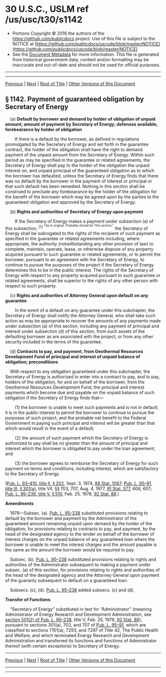 ---
---

# 30 U.S.C., USLM ref /us/usc/t30/s1142

* Portions Copyright © 2016 the authors of the https://github.com/publicdocs project.
  Use of this file is subject to the NOTICE at [https://github.com/publicdocs/uscode/blob/master/NOTICE](https://github.com/publicdocs/uscode/blob/master/NOTICE)
* See the [Document Metadata](././../../../../..//README.md) for more information.
  This file is generated from historical government data; content and/or formatting may be inaccurate and out-of-date and should not be used for official purposes.

----------
----------

[Previous](./../../../../..//us/usc/t30/ch24/schII/m__us_usc_t30_s1141.md) | [Next](./../../../../..//us/usc/t30/ch24/schII/m__us_usc_t30_s1143.md) | [Root of Title](./../../../../../) | [Other Versions of this Document](https://publicdocs.github.io/go/links?ns=uslm&ref=%2Fus%2Fusc%2Ft30%2Fs1142)

## § 1142. Payment of guaranteed obligation by Secretary of Energy

    (a) __Default by borrower and demand by holder of obligation of unpaid amount; amount of payment by Secretary of Energy; defenses available; forebearance by holder of obligation__ 

        If there is a default by the borrower, as defined in regulations promulgated by the Secretary of Energy and set forth in the guarantee contract, the holder of the obligation shall have the right to demand payment of the unpaid amount from the Secretary of Energy. Within such period as may be specified in the guarantee or related agreements, the Secretary of Energy shall pay to the holder of the obligation the unpaid interest on, and unpaid principal of the guaranteed obligation as to which the borrower has defaulted, unless the Secretary of Energy finds that there was no default by the borrower in the payment of interest or principal or that such default has been remedied. Nothing in this section shall be construed to preclude any forebearance by the holder of the obligation for the benefit of the borrower which may be agreed upon by the parties to the guaranteed obligation and approved by the Secretary of Energy.

    (b) __Rights and authorities of Secretary of Energy upon payment__ 

        If the Secretary of Energy makes a payment under subsection (a) of this subsection, <sup>\[1\]</sup>  <sup><sup> 1 So in original. Probably should be “this section,”. </sup></sup>  the Secretary of Energy shall be subrogated to the rights of the recipient of such payment as specified in the guarantee or related agreements including, where appropriate, the authority (notwithstanding any other provision of law) to complete, maintain, operate, lease, or otherwise dispose of any property acquired pursuant to such guarantee or related agreements, or to permit the borrower, pursuant to an agreement with the Secretary of Energy, to continue to pursue the purposes of the project if the Secretary of Energy determines this to be in the public interest. The rights of the Secretary of Energy with respect to any property acquired pursuant to such guarantee or related agreements, shall be superior to the rights of any other person with respect to such property.

    (c) __Rights and authorities of Attorney General upon default on any guarantee__ 

        In the event of a default on any guarantee under this subchapter, the Secretary of Energy shall notify the Attorney General, who shall take such action as may be appropriate to recover the amounts of any payments made under subsection (a) of this section, including any payment of principal and interest under subsection (d) of this section, from such assets of the defaulting borrower as are associated with the project, or from any other security included in the terms of the guarantee.

    (d) __Contracts to pay, and payment, from Geothermal Resources Development Fund of principal and interest of unpaid balance of obligation; preconditions__ 

    With respect to any obligation guaranteed under this subchapter, the Secretary of Energy is authorized to enter into a contract to pay, and to pay, holders of the obligation, for and on behalf of the borrower, from the Geothermal Resources Development Fund, the principal and interest payments which become due and payable on the unpaid balance of such obligation if the Secretary of Energy finds that—

        (1) the borrower is unable to meet such payments and is not in default; it is in the public interest to permit the borrower to continue to pursue the purposes of such project; and the probable net benefit to the Federal Government in paying such principal and interest will be greater than that which would result in the event of a default;

        (2) the amount of such payment which the Secretary of Energy is authorized to pay shall be no greater than the amount of principal and interest which the borrower is obligated to pay under the loan agreement; and

        (3) the borrower agrees to reimburse the Secretary of Energy for such payment on terms and conditions, including interest, which are satisfactory to the Secretary of Energy.

([Pub. L. 93–410, title II, § 202][/us/pl/93/410/s202], Sept. 3, 1974, [88 Stat. 1087][/us/stat/88/1087]; [Pub. L. 95–91, title III, § 301(a)][/us/pl/95/91/s301/a], title VII, §§ 703, 707, Aug. 4, 1977, [91 Stat. 577][/us/stat/91/577], 606, 607; [Pub. L. 95–238, title V, § 510][/us/pl/95/238/s510], Feb. 25, 1978, [92 Stat. 88][/us/stat/92/88].)

 __Amendments__ 

    1978—Subsec. (a). [Pub. L. 95–238][/us/pl/95/238] substituted provisions relating to default by the borrower and payment by the Administrator of the guaranteed amount remaining unpaid upon demand by the holder of the obligation, for provisions relating to contracts to pay, and payment, by the head of the designated agency to the lender on behalf of the borrower of interest charges on the unpaid balance of any guaranteed loan where the borrower is unable to meet the interest charges and the amount payable is the same as the amount the borrower would be required to pay.

    Subsec. (b). [Pub. L. 95–238][/us/pl/95/238] substituted provisions relating to rights and authorities of the Administrator subsequent to making a payment under subsec. (a) of this section, for provisions relating to rights and authorities of the head of the designated agency and the Attorney General upon payment of the guaranty subsequent to default on a guaranteed loan.

    Subsecs. (c), (d). [Pub. L. 95–238][/us/pl/95/238] added subsecs. (c) and (d).

 __Transfer of Functions__ 

    “Secretary of Energy” substituted in text for “Administrator” (meaning Administrator of Energy Research and Development Administration, see [section 501(2) of Pub. L. 95–238][/us/pl/95/238/s501/2], title V, Feb. 25, 1978, [92 Stat. 86][/us/stat/92/86]), pursuant to sections 301(a), 703, and 707 of [Pub. L. 95–91][/us/pl/95/91], which are classified to sections 7151(a), 7293, and 7297 of Title 42, The Public Health and Welfare, and which terminated Energy Research and Development Administration and transferred its functions and functions of Administrator thereof (with certain exceptions) to Secretary of Energy.

----------

[Previous](./../../../../..//us/usc/t30/ch24/schII/m__us_usc_t30_s1141.md) | [Next](./../../../../..//us/usc/t30/ch24/schII/m__us_usc_t30_s1143.md) | [Root of Title](./../../../../../) | [Other Versions of this Document](https://publicdocs.github.io/go/links?ns=uslm&ref=%2Fus%2Fusc%2Ft30%2Fs1142)

----------
----------

[/us/pl/93/410/s202]: https://publicdocs.github.io/go/links?ns=uslm&ref=%2Fus%2Fpl%2F93%2F410%2Fs202
[/us/stat/88/1087]: https://publicdocs.github.io/go/links?ns=uslm&ref=%2Fus%2Fstat%2F88%2F1087
[/us/pl/95/91/s301/a]: https://publicdocs.github.io/go/links?ns=uslm&ref=%2Fus%2Fpl%2F95%2F91%2Fs301%2Fa
[/us/stat/91/577]: https://publicdocs.github.io/go/links?ns=uslm&ref=%2Fus%2Fstat%2F91%2F577
[/us/pl/95/238/s510]: https://publicdocs.github.io/go/links?ns=uslm&ref=%2Fus%2Fpl%2F95%2F238%2Fs510
[/us/stat/92/88]: https://publicdocs.github.io/go/links?ns=uslm&ref=%2Fus%2Fstat%2F92%2F88
[/us/pl/95/238]: https://publicdocs.github.io/go/links?ns=uslm&ref=%2Fus%2Fpl%2F95%2F238
[/us/pl/95/238]: https://publicdocs.github.io/go/links?ns=uslm&ref=%2Fus%2Fpl%2F95%2F238
[/us/pl/95/238]: https://publicdocs.github.io/go/links?ns=uslm&ref=%2Fus%2Fpl%2F95%2F238
[/us/pl/95/238/s501/2]: https://publicdocs.github.io/go/links?ns=uslm&ref=%2Fus%2Fpl%2F95%2F238%2Fs501%2F2
[/us/stat/92/86]: https://publicdocs.github.io/go/links?ns=uslm&ref=%2Fus%2Fstat%2F92%2F86
[/us/pl/95/91]: https://publicdocs.github.io/go/links?ns=uslm&ref=%2Fus%2Fpl%2F95%2F91



